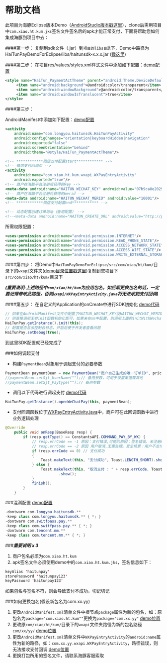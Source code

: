 # 帮助文档
此项目为海豚Eclipse版本Demo（[AndroidStudio版本戳这里](https://github.com/youlongkeji/HaiTunPayDemoForAS)），clone后需用项目中`com.xiao.ht.kum.jks`签名文件签名后的apk才能正常支付，下面将帮助您如何集成海豚到项目中去：

####第一步：
复制到sdk文件（.jar）到`项目的libs目录`下，Demo中路径为HaiTunPayDemoForEclipse/libs/haitunsdk-x.x.x.jar ([戳这里](/libs/))

####第二步：
在项目res/values/styles.xml样式文件中添加如下配置：[demo配置](/res/values/styles.xml)
```xml
<style name="HaiTun_PaymentActTheme" parent="android:Theme.DeviceDefault.Light.NoActionBar">
     <item name="android:background">@android:color/transparent</item>
     <item name="android:windowBackground">@android:color/transparent</item>
     <item name="android:windowIsTranslucent">true</item>
</style>
```

####第三步：

AndroidManifest中添加如下配置：[demo配置](/AndroidManifest.xml)
```xml
<activity
    android:name="com.longyou.haitunsdk.HaiTunPayActivity"
    android:configChanges="orientation|keyboardHidden|navigation"
    android:exported="false"
    android:screenOrientation="behind"
    android:theme="@style/HaiTun_PaymentActTheme"/>

<!-- ************微信支付配置start************ -->
<!-- 微信支付回调页 -->
<activity
    android:name="com.xiao.ht.kum.wxapi.WXPayEntryActivity"
    android:exported="true"/>
<!-- 商户在海豚平台注册后获得的key -->
<meta-data android:name="HAITUN_WECHAT_KEY" android:value="07b9ca8e20293023a2a16525a1cc313e"/>
<!-- 商户在海豚平台注册后获得的merid -->
<meta-data android:name="HAITUN_WECHAT_MERID" android:value="10001"/>
<!-- ************微信支付配置end************ -->

<!-- 动态配置创建订单地址（备用配置） -->
<!--<meta-data android:name="HAITUN_CREATE_URL" android:value="http://p.ylsdk.com"/>-->
```

所需权限配置： 
```xml
<uses-permission android:name="android.permission.INTERNET"/>
<uses-permission android:name="android.permission.READ_PHONE_STATE"/>
<uses-permission android:name="android.permission.ACCESS_NETWORK_STATE"/>
<uses-permission android:name="android.permission.ACCESS_WIFI_STATE"/>
<uses-permission android:name="android.permission.WRITE_EXTERNAL_STORAGE"/>
```

####第四步：
将Demo中`HaiTunPayDemoForEclipse/src/com/xiao/ht/kum/`目录下的`wxapi`文件夹([demo目录位置戳这里](/src/com/xiao/ht/kum/))复制到您项目下`src/com/xiao/ht/kum/`目录下

***(重要说明:上述路径中`com/xiao/ht/kum`为应用包名，如后期更换包名的话，一定要记得修改此路径，否则`wxapi/WXPayEntryActivity.java`将无法收到支付回调)***

####第五步：
在自定义的Application的onCreate中进行SDK初始化 [demo代码](/src/com/longyou/haitunpay/App.java)
```java
// 如果在AndroidManifest文件中配置了HAITUN_WECHAT_KEY及HAITUN_WECHAT_MERID，
// 则直接调用无参init函数初始化即可，如果未在xm中配置，则调用上面的initWithWechat函数进行初始化
HaiTunPay.getInstance().init(this);
// 配置是否显示控制台日志，开启后便于开发者查看问题
HaiTunPay.setDebug(true);
```
到这里SDK配置就已经完成了

###如何调起支付
* 构建`PaymentBean`对象用于调起支付的必要参数
```java
PaymentBean paymentBean = new PaymentBean("商户自己生成的唯一订单ID", price/**支付金额，单位:元*/, "订单描述，不能为空", "支付服务端回调地址");
//paymentBean.setSjt_UserName("");// 备用参数，可用于设置渠道等其他
//paymentBean.setSjt_Paytype("");// 备用参数
```
* 调用以下代码进行调起支付 [demo代码](/src/com/longyou/haitunpay/MainActivity.java)
```java
HaiTunPay.getInstance().openWeChatPay(this, paymentBean);
```
* 支付回调函数位于[WXPayEntryActivity.java](/src/com/xiao/ht/kum/wxapi/WXPayEntryActivity.java)中，商户可在此回调函数中进行业务逻辑处理
```java
@Override
    public void onResp(BaseResp resp) {
        if (resp.getType() == ConstantsAPI.COMMAND_PAY_BY_WX) {
            // resp.errCode == -1 原因：支付错误,可能的原因：签名错误、未注册APPID、项目设置APPID不正确、注册的APPID与设置的不匹配、其他异常等
            // resp.errCode == -2 原因 用户取消,无需处理。发生场景：用户不支付了，点击取消，返回APP
            if (resp.errCode == 0) // 支付成功
            {
                Toast.makeText(this, "支付成功", Toast.LENGTH_SHORT).show();
            } else {
                Toast.makeText(this, "取消支付 : " + resp.errCode, Toast.LENGTH_SHORT)
                        .show();
            }
            finish();
        }
    }
```

###混淆配置
[demo配置](/proguard-project.txt)
```java
-dontwarn com.longyou.haitunsdk.**
-keep class com.longyou.haitunsdk.** { *; }
-dontwarn com.switfpass.pay.**
-keep class com.switfpass.pay.** { *; }
-dontwarn com.tencent.mm.**
-keep class com.tencent.mm.** { *; }
```


###***重要说明 x 3***
1. 商户包名必须为`com.xiao.ht.kum`
2. apk签名文件必须使用demo中的`com.xiao.ht.kum.jks`，签名信息如下：
```java
keyAlias 'haitunpay'
storePassword 'haitunpay123'
keyPassword 'haitunpay123'
```
如果包名与签名不符，则会导致支付不成功，切记切记

###如何更换包名(假设新包名为com.xx.yy)
1. 更改`AndroidManifest.xml`清单文件中根节点`package`属性为新的包名，如：原包名为`package="com.xiao.ht.kum""`更换为`package="com.xx.yy"` [demo位置](/AndroidManifest.xml)
2. 更改原`com/xiao/ht/kum/`目录下的`wxapi`文件夹路径为新的包名路径`com/xx/yy/` [demo位置](/src/com/xiao/ht/kum/)
3. 更改`AndroidManifest.xml`清单文件中`WXPayEntryActivity`的`android:name`属性为新的路径，如：`com.xx.yy.wxapi.WXPayEntryActivity`，路径错误，则无法接收支付回调 [demo位置](/AndroidManifest.xml)
4. 更换打包所用的签名文件，请联系海豚客服索取